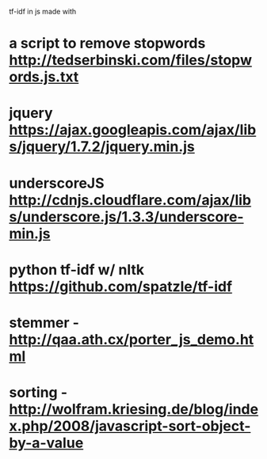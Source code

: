 tf-idf in js
made with

# a script to remove stopwords http://tedserbinski.com/files/stopwords.js.txt 
# jquery https://ajax.googleapis.com/ajax/libs/jquery/1.7.2/jquery.min.js
# underscoreJS http://cdnjs.cloudflare.com/ajax/libs/underscore.js/1.3.3/underscore-min.js 
# python tf-idf w/ nltk https://github.com/spatzle/tf-idf
# stemmer - http://qaa.ath.cx/porter_js_demo.html
# sorting - http://wolfram.kriesing.de/blog/index.php/2008/javascript-sort-object-by-a-value


